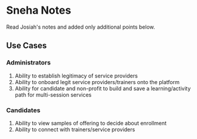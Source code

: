 
# Sneha Notes
Read Josiah's notes and added only additional points below. 

## Use Cases

### Administrators
1. Ability to establish legitimacy of service providers
2. Ability to onboard legit service providers/trainers onto the platform
3. Ability for candidate and non-profit to build and save a learning/activity path for multi-session services

### Candidates
1. Ability to view samples of offering to decide about enrollment
2. Ability to connect with trainers/service providers

